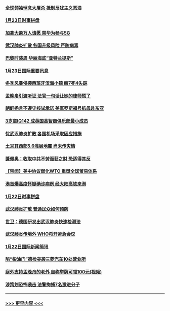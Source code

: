 #### [全球领袖悼念大屠杀 抵制反犹主义恶浪](../pages/prog202/a102759678.md?t=01240844) 
#### [1月23日时事拼盘](../pages/prog202/a102759599.md?t=01240844) 
#### [加拿大逾万人请愿 禁华为参与5G](../pages/prog202/a102759553.md?t=01240844) 
#### [武汉肺炎扩散 各国升级风险 严防病毒](../pages/prog202/a102759400.md?t=01240844) 
#### [巴黎时装周 华丽海底“亚特兰提斯”](../pages/prog202/a102759217.md?t=01240844) 
#### [1月23日国际重要讯息](../pages/prog202/a102759199.md?t=01240844) 
#### [冬季风暴侵袭西班牙滨海小镇 酿7死4失踪](../pages/prog202/a102759119.md?t=01240844) 
#### [孟晚舟引渡听证 法官一句话让她的律师慌了](../pages/prog202/a102759060.md?t=01240844) 
#### [朝鲜扬言不遵守核试承诺 美军罗斯福号航母赴东亚](../pages/prog202/a102759001.md?t=01240844) 
#### [3岁童IQ142 成英国高智商俱乐部最小成员](../pages/prog202/a102758990.md?t=01240844) 
#### [忧武汉肺炎扩散 各国机场采取因应措施](../pages/prog202/a102758911.md?t=01240844) 
#### [土耳其西部5.6浅层地震 尚未传灾情](../pages/prog202/a102758903.md?t=01240844) 
#### [蓬佩奥：收取中共不劳而获之财 恐适得其反](../pages/prog202/a102758889.md?t=01240844) 
#### [【禁闻】美中协议弱化WTO 重塑全球贸易体系](../pages/prog202/a102758790.md?t=01240844) 
#### [港首爆高度怀疑确诊病例 经大陆高铁来港](../pages/prog202/a102758613.md?t=01240844) 
#### [1月22日时事拼盘](../pages/prog202/a102758615.md?t=01240844) 
#### [武汉肺炎扩散 普通民众如何预防](../pages/prog202/a102758504.md?t=01240844) 
#### [世卫：德国研发出武汉肺炎快速检测法](../pages/prog202/a102758495.md?t=01240844) 
#### [武汉肺炎传境外 WHO将开紧急会议](../pages/prog202/a102758437.md?t=01240844) 
#### [1月22日国际新闻简讯](../pages/prog202/a102758231.md?t=01240844) 
#### [陷“柴油门”德检突袭三菱汽车10处营业所](../pages/prog202/a102758165.md?t=01240844) 
#### [庭外支持孟晚舟的老外 自称举牌可领100元(视频)](../pages/prog202/a102758092.md?t=01240844) 
#### [涉策划恐怖袭击 法警拘捕7名激进分子](../pages/prog202/a102758069.md?t=01240844) 

----
#### [ >>> 更早内容 <<< ](../indexes/prog202-earlier.md)
